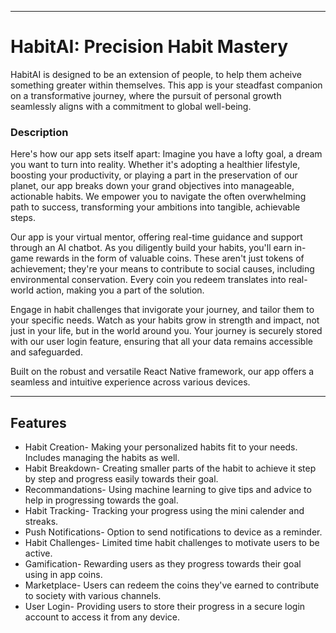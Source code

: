 ***

# HabitAI: Precision Habit Mastery

HabitAI is designed to be an extension of people, to help them acheive something greater within themselves.
This app is your steadfast companion on a transformative journey, where the pursuit of personal growth seamlessly aligns with a commitment to global well-being.


### Description

Here's how our app sets itself apart: Imagine you have a lofty goal, a dream you want to turn into reality. Whether it's adopting a healthier lifestyle, boosting your productivity, or playing a part in the preservation of our planet, our app breaks down your grand objectives into manageable, actionable habits. We empower you to navigate the often overwhelming path to success, transforming your ambitions into tangible, achievable steps.

Our app is your virtual mentor, offering real-time guidance and support through an AI chatbot. As you diligently build your habits, you'll earn in-game rewards in the form of valuable coins. These aren't just tokens of achievement; they're your means to contribute to social causes, including environmental conservation. Every coin you redeem translates into real-world action, making you a part of the solution.

Engage in habit challenges that invigorate your journey, and tailor them to your specific needs. Watch as your habits grow in strength and impact, not just in your life, but in the world around you. Your journey is securely stored with our user login feature, ensuring that all your data remains accessible and safeguarded.

Built on the robust and versatile React Native framework, our app offers a seamless and intuitive experience across various devices.

***

## Features

* Habit Creation- Making your personalized habits fit to your needs. Includes managing the habits as well.
* Habit Breakdown- Creating smaller parts of the habit to achieve it step by step and progress easily towards their goal.
* Recommandations- Using machine learning to give tips and advice to help in progressing towards the goal.
* Habit Tracking- Tracking your progress using the mini calender and streaks.
* Push Notifications- Option to send notifications to device as a reminder.
* Habit Challenges- Limited time habit challenges to motivate users to be active.
* Gamification- Rewarding users as they progress towards their goal using in app coins.
* Marketplace- Users can redeem the coins they've earned to contribute to society with various channels.
* User Login- Providing users to store their progress in a secure login account to access it from any device.
